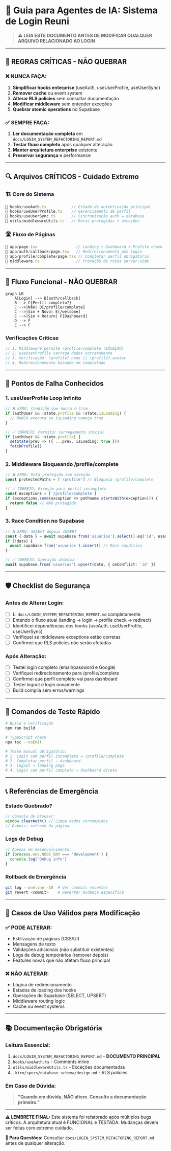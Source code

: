 # 🤖 Guia para Agentes de IA: Sistema de Login Reuni

> **⚠️ LEIA ESTE DOCUMENTO ANTES DE MODIFICAR QUALQUER ARQUIVO RELACIONADO AO LOGIN**

---

## 🚨 REGRAS CRÍTICAS - NÃO QUEBRAR

### ❌ NUNCA FAÇA:
1. **Simplificar hooks enterprise** (useAuth, useUserProfile, useUserSync)
2. **Remover cache** ou event system
3. **Alterar RLS policies** sem consultar documentação
4. **Modificar middleware** sem entender exceções
5. **Quebrar atomic operations** no Supabase

### ✅ SEMPRE FAÇA:
1. **Ler documentação completa** em `docs/LOGIN_SYSTEM_REFACTORING_REPORT.md`
2. **Testar fluxo completo** após qualquer alteração
3. **Manter arquitetura enterprise** existente
4. **Preservar segurança** e performance

---

## 🔍 Arquivos CRÍTICOS - Cuidado Extremo

### 🏗️ Core do Sistema
```typescript
📁 hooks/useAuth.ts           // Estado de autenticação principal
📁 hooks/useUserProfile.ts    // Gerenciamento de perfil
📁 hooks/useUserSync.ts       // Sincronização auth ↔ database
📁 utils/middlewareUtils.ts   // Rotas protegidas + exceções
```

### 🛣️ Fluxo de Páginas
```typescript
📁 app/page.tsx                 // Landing + Dashboard + Profile check
📁 app/auth/callback/page.tsx   // Redirecionamento pós-login
📁 app/profile/complete/page.tsx // Completar perfil obrigatório
📁 middleware.ts                // Proteção de rotas server-side
```

---

## 🎯 Fluxo Funcional - NÃO QUEBRAR

```mermaid
graph LR
    A[Login] --> B[auth/callback]
    B --> C{Perfil completo?}
    C -->|Não| D[/profile/complete]
    C -->|Sim + Novo| E[/welcome]
    C -->|Sim + Return| F[Dashboard]
    D --> F
    E --> F
```

### Verificações Críticas
```typescript
// 1. Middleware permite /profile/complete (EXCEÇÃO)
// 2. useUserProfile carrega dados corretamente
// 3. Verificação: !profile?.nome || !profile?.avatar
// 4. Redirecionamento baseado em completude
```

---

## 🔧 Pontos de Falha Conhecidos

### 1. **useUserProfile Loop Infinito**
```typescript
// ❌ ERRO: Condição que nunca é true
if (authUser && !state.profile && !state.isLoading) {
  // NUNCA executa se isLoading começa true
}

// ✅ CORRETO: Permitir carregamento inicial
if (authUser && !state.profile) {
  setState(prev => ({ ...prev, isLoading: true }))
  fetchProfile()
}
```

### 2. **Middleware Bloqueando /profile/complete**
```typescript
// ❌ ERRO: Rota protegida sem exceção
const protectedPaths = ['/profile'] // Bloqueia /profile/complete

// ✅ CORRETO: Exceção para perfil incompleto
const exceptions = ['/profile/complete']
if (exceptions.some(exception => pathname.startsWith(exception))) {
  return false // NÃO protegida
}
```

### 3. **Race Condition no Supabase**
```typescript
// ❌ ERRO: SELECT depois INSERT
const { data } = await supabase.from('usuarios').select().eq('id', userId)
if (!data) {
  await supabase.from('usuarios').insert() // Race condition
}

// ✅ CORRETO: Operação atômica
await supabase.from('usuarios').upsert(data, { onConflict: 'id' })
```

---

## 🛡️ Checklist de Segurança

### Antes de Alterar Login:
- [ ] Li `docs/LOGIN_SYSTEM_REFACTORING_REPORT.md` completamente
- [ ] Entendo o fluxo atual (landing → login → profile check → redirect)
- [ ] Identificei dependências dos hooks (useAuth, useUserProfile, useUserSync)
- [ ] Verifiquei se middleware exceptions estão corretas
- [ ] Confirmei que RLS policies não serão afetadas

### Após Alteração:
- [ ] Testei login completo (email/password e Google)
- [ ] Verifiquei redirecionamento para /profile/complete
- [ ] Confirmei que perfil completo vai para dashboard
- [ ] Testei logout e login novamente
- [ ] Build compila sem erros/warnings

---

## 🚀 Comandos de Teste Rápido

```bash
# Build e verificação
npm run build

# TypeScript check
npx tsc --noEmit

# Teste manual obrigatório:
# 1. Login com perfil incompleto → /profile/complete
# 2. Completar perfil → dashboard
# 3. Logout → landing page
# 4. Login com perfil completo → dashboard direto
```

---

## 📞 Referências de Emergência

### Estado Quebrado?
```javascript
// Console do browser:
window.clearAuth() // Limpa dados corrompidos
// Depois: refresh da página
```

### Logs de Debug
```javascript
// Apenas em desenvolvimento:
if (process.env.NODE_ENV === 'development') {
  console.log('Debug info')
}
```

### Rollback de Emergência
```bash
git log --oneline -10  # Ver commits recentes
git revert <commit>    # Reverter mudança específica
```

---

## 🎯 Casos de Uso Válidos para Modificação

### ✅ PODE ALTERAR:
- Estilização de páginas (CSS/UI)
- Mensagens de texto
- Validações adicionais (não substituir existentes)
- Logs de debug temporários (remover depois)
- Features novas que não afetam fluxo principal

### ❌ NÃO ALTERAR:
- Lógica de redirecionamento
- Estados de loading dos hooks
- Operações do Supabase (SELECT, UPSERT)
- Middleware routing logic
- Cache ou event systems

---

## 📚 Documentação Obrigatória

### Leitura Essencial:
1. `docs/LOGIN_SYSTEM_REFACTORING_REPORT.md` - **DOCUMENTO PRINCIPAL**
2. `hooks/useAuth.ts` - Comments inline
3. `utils/middlewareUtils.ts` - Exceções documentadas
4. `.kiro/specs/database-schema/design.md` - RLS policies

### Em Caso de Dúvida:
> **"Quando em dúvida, NÃO altere. Consulte a documentação primeiro."**

---

**⚠️ LEMBRETE FINAL:** Este sistema foi refatorado após múltiplos bugs críticos. A arquitetura atual é FUNCIONAL e TESTADA. Mudanças devem ser feitas com extremo cuidado.

**📧 Para Questões:** Consultar `docs/LOGIN_SYSTEM_REFACTORING_REPORT.md` antes de qualquer alteração.
